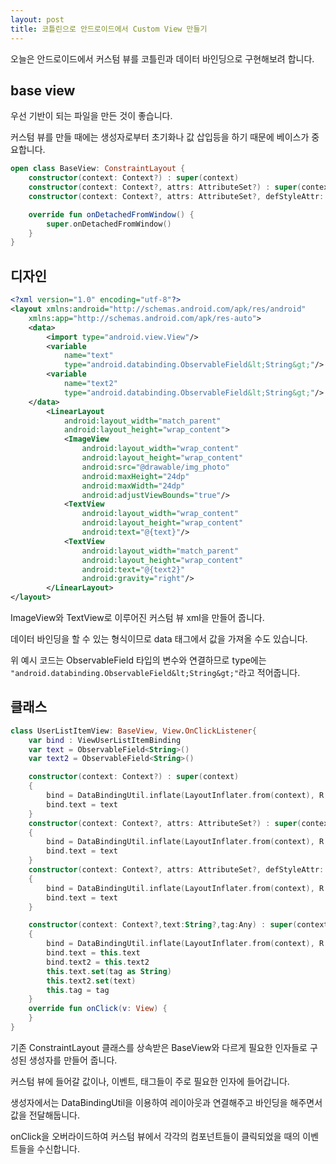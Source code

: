 ```yaml
---
layout: post
title: 코틀린으로 안드로이드에서 Custom View 만들기
---
```


오늘은 안드로이드에서 커스텀 뷰를 코틀린과 데이터 바인딩으로 구현해보려 합니다.

## base view

우선 기반이 되는 파일을 만든 것이 좋습니다.

커스텀 뷰를 만들 때에는 생성자로부터 초기화나 값 삽입등을 하기 때문에 베이스가 중요합니다.

```kotlin
open class BaseView: ConstraintLayout {
    constructor(context: Context?) : super(context)
    constructor(context: Context?, attrs: AttributeSet?) : super(context, attrs)
    constructor(context: Context?, attrs: AttributeSet?, defStyleAttr: Int) : super(context, attrs, defStyleAttr)

    override fun onDetachedFromWindow() {
        super.onDetachedFromWindow()
    }
}
```

## 디자인 

```xml
<?xml version="1.0" encoding="utf-8"?>
<layout xmlns:android="http://schemas.android.com/apk/res/android"
    xmlns:app="http://schemas.android.com/apk/res-auto">
    <data>
        <import type="android.view.View"/>
        <variable
            name="text"
            type="android.databinding.ObservableField&lt;String&gt;"/>
        <variable
            name="text2"
            type="android.databinding.ObservableField&lt;String&gt;"/>
    </data>
        <LinearLayout
            android:layout_width="match_parent"
            android:layout_height="wrap_content">
            <ImageView
                android:layout_width="wrap_content"
                android:layout_height="wrap_content"
                android:src="@drawable/img_photo"
                android:maxHeight="24dp"
                android:maxWidth="24dp"
                android:adjustViewBounds="true"/>
            <TextView
                android:layout_width="wrap_content"
                android:layout_height="wrap_content"
                android:text="@{text}"/>
            <TextView
                android:layout_width="match_parent"
                android:layout_height="wrap_content"
                android:text="@{text2}"
                android:gravity="right"/>
        </LinearLayout>
</layout>
```

ImageView와 TextView로 이루어진 커스텀 뷰 xml을 만들어 줍니다.

데이터 바인딩을 할 수 있는 형식이므로 data 태그에서 값을 가져올 수도 있습니다.

위 예시 코드는 ObservableField<String> 타입의 변수와 연결하므로 type에는 ```"android.databinding.ObservableField&lt;String&gt;"```라고 적어줍니다.

## 클래스

```kotlin
class UserListItemView: BaseView, View.OnClickListener{
    var bind : ViewUserListItemBinding
    var text = ObservableField<String>()
    var text2 = ObservableField<String>()

    constructor(context: Context?) : super(context)
    {
        bind = DataBindingUtil.inflate(LayoutInflater.from(context), R.layout.view_list_item, this, true)
        bind.text = text
    }
    constructor(context: Context?, attrs: AttributeSet?) : super(context, attrs)
    {
        bind = DataBindingUtil.inflate(LayoutInflater.from(context), R.layout.view_list_item, this, true)
        bind.text = text
    }
    constructor(context: Context?, attrs: AttributeSet?, defStyleAttr: Int) : super(context, attrs, defStyleAttr)
    {
        bind = DataBindingUtil.inflate(LayoutInflater.from(context), R.layout.view_list_item, this, true)
        bind.text = text
    }

    constructor(context: Context?,text:String?,tag:Any) : super(context)
    {
        bind = DataBindingUtil.inflate(LayoutInflater.from(context), R.layout.view_list_item, this, true)
        bind.text = this.text
        bind.text2 = this.text2
        this.text.set(tag as String)
        this.text2.set(text)
        this.tag = tag
    }
    override fun onClick(v: View) {
    }
}
```

기존 ConstraintLayout 클래스를 상속받은 BaseView와 다르게 필요한 인자들로 구성된 생성자를 만들어 줍니다.

커스텀 뷰에 들어갈 값이나, 이벤트, 태그들이 주로 필요한 인자에 들어갑니다.

생성자에서는 DataBindingUtil을 이용하여 레이아웃과 연결해주고 바인딩을 해주면서 값을 전달해둡니다.

onClick을 오버라이드하여 커스텀 뷰에서 각각의 컴포넌트들이 클릭되었을 때의 이벤트들을 수신합니다.